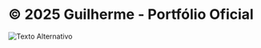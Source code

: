 # © 2025 Guilherme - Portfólio Oficial
<img src="![LETREIRO](https://github.com/user-attachments/assets/4331e4d3-7847-4137-a4b5-cabd52f812b3)
" alt="Texto Alternativo">
